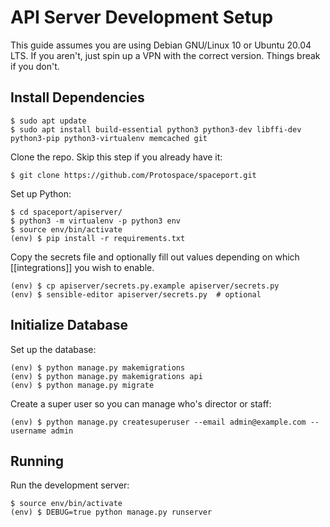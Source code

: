 # API Server Development Setup

This guide assumes you are using Debian GNU/Linux 10 or Ubuntu 20.04 LTS. If you
aren't, just spin up a VPN with the correct version. Things break if you don't.

## Install Dependencies

```
$ sudo apt update
$ sudo apt install build-essential python3 python3-dev libffi-dev python3-pip python3-virtualenv memcached git
```

Clone the repo. Skip this step if you already have it:

```
$ git clone https://github.com/Protospace/spaceport.git
```

Set up Python:

```
$ cd spaceport/apiserver/
$ python3 -m virtualenv -p python3 env
$ source env/bin/activate
(env) $ pip install -r requirements.txt
```

Copy the secrets file and optionally fill out values depending on which
[[integrations]] you wish to enable.

```
(env) $ cp apiserver/secrets.py.example apiserver/secrets.py
(env) $ sensible-editor apiserver/secrets.py  # optional
```

## Initialize Database

Set up the database:

```
(env) $ python manage.py makemigrations
(env) $ python manage.py makemigrations api
(env) $ python manage.py migrate
```

Create a super user so you can manage who's director or staff:

```
(env) $ python manage.py createsuperuser --email admin@example.com --username admin
```

## Running

Run the development server:

```
$ source env/bin/activate
(env) $ DEBUG=true python manage.py runserver
```

